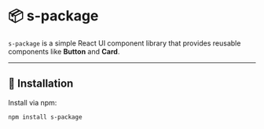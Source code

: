 # 📦 s-package

`s-package` is a simple React UI component library that provides reusable components like **Button** and **Card**.

---

## 🚀 Installation

Install via npm:

```bash
npm install s-package
